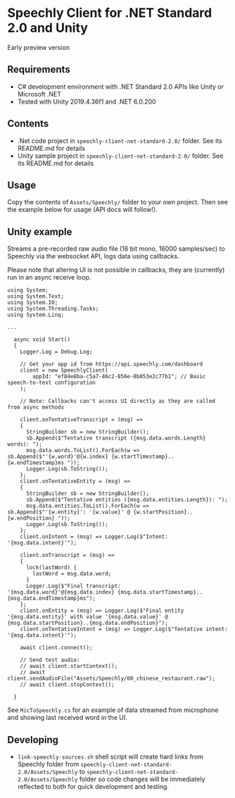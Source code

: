 # Speechly Client for .NET Standard 2.0 and Unity

Early preview version

## Requirements

- C# development environment with .NET Standard 2.0 APIs like Unity or Microsoft .NET
- Tested with Unity 2019.4.36f1 and .NET 6.0.200

## Contents

- .Net code project in `speechly-client-net-standard-2.0/` folder. See its README.md for details
- Unity sample project in `speechly-client-net-standard-2.0/` folder. See its README.md for details

## Usage

Copy the contents of `Assets/Speechly/` folder to your own project. Then see the example below for usage (API docs will follow!).

## Unity example

Streams a pre-recorded raw audio file (16 bit mono, 16000 samples/sec) to Speechly via the websocket API, logs data using callbacks.

Please note that altering UI is not possible in callbacks, they are (currently) run in an async receive loop.

```
using System;
using System.Text;
using System.IO;
using System.Threading.Tasks;
using System.Linq;

...

  async void Start()
  {
    Logger.Log = Debug.Log;

    // Get your app id from https://api.speechly.com/dashboard
    client = new SpeechlyClient(
        appId: "ef84e8ba-c5a7-46c2-856e-8b853e2c77b1"; // Basic speech-to-text configuration
    );

    // Note: Callbacks can't access UI directly as they are called from async methods

    client.onTentativeTranscript = (msg) =>
    {
      StringBuilder sb = new StringBuilder();
      sb.Append($"Tentative transcript ({msg.data.words.Length} words): ");
      msg.data.words.ToList().ForEach(w => sb.Append($"'{w.word}'@{w.index} {w.startTimestamp}..{w.endTimestamp}ms "));
      Logger.Log(sb.ToString());
    };
    client.onTentativeEntity = (msg) =>
    {
      StringBuilder sb = new StringBuilder();
      sb.Append($"Tentative entities ({msg.data.entities.Length}): ");
      msg.data.entities.ToList().ForEach(w => sb.Append($"'{w.entity}': '{w.value}' @ {w.startPosition}..{w.endPosition} "));
      Logger.Log(sb.ToString());
    };
    client.onIntent = (msg) => Logger.Log($"Intent: '{msg.data.intent}'");

    client.onTranscript = (msg) =>
    {
      lock(lastWord) {
        lastWord = msg.data.word;
      }
      Logger.Log($"Final transcript: '{msg.data.word}'@{msg.data.index} {msg.data.startTimestamp}..{msg.data.endTimestamp}ms");
    };
    client.onEntity = (msg) => Logger.Log($"Final entity '{msg.data.entity}' with value '{msg.data.value}' @ {msg.data.startPosition}..{msg.data.endPosition}");
    client.onTentativeIntent = (msg) => Logger.Log($"Tentative intent: '{msg.data.intent}'");

    await client.connect();

    // Send test audio:
    // await client.startContext();
    // await client.sendAudioFile("Assets/Speechly/00_chinese_restaurant.raw");
    // await client.stopContext();

  }

```

See `MicToSpeechly.cs` for an example of data streamed from microphone and showing last received word in the UI.

## Developing

- `link-speechly-sources.sh` shell script will create hard links from Speechly folder from `speechly-client-net-standard-2.0/Assets/Speechly` to `speechly-client-net-standard-2.0/Assets/Speechly` folder so code changes will be immediately reflected to both for quick development and testing.
